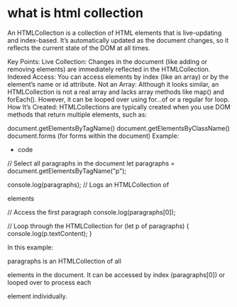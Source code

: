 # what is html collection

An HTMLCollection is a collection of HTML elements that is live-updating and index-based. It’s automatically updated as the document changes, so it reflects the current state of the DOM at all times.

Key Points:
Live Collection: Changes in the document (like adding or removing elements) are immediately reflected in the HTMLCollection.
Indexed Access: You can access elements by index (like an array) or by the element’s name or id attribute.
Not an Array: Although it looks similar, an HTMLCollection is not a real array and lacks array methods like map() and forEach(). However, it can be looped over using for...of or a regular for loop.
How It’s Created:
HTMLCollections are typically created when you use DOM methods that return multiple elements, such as:

document.getElementsByTagName()
document.getElementsByClassName()
document.forms (for forms within the document)
Example:

- code

// Select all paragraphs in the document
let paragraphs = document.getElementsByTagName("p");

console.log(paragraphs); // Logs an HTMLCollection of <p> elements

// Access the first paragraph
console.log(paragraphs[0]);

// Loop through the HTMLCollection
for (let p of paragraphs) {
console.log(p.textContent);
}

In this example:

paragraphs is an HTMLCollection of all <p> elements in the document.
It can be accessed by index (paragraphs[0]) or looped over to process each <p> element individually.
